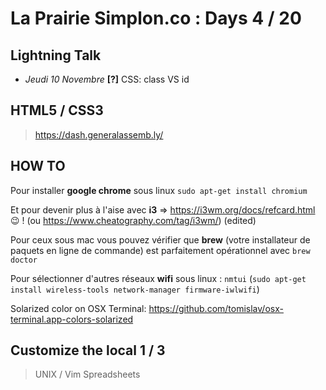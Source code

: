 # La Prairie Simplon.co : Days 4 / 20

## Lightning Talk

- _Jeudi 10 Novembre_ **[?]** CSS: class VS id

## HTML5 / CSS3

> https://dash.generalassemb.ly/

## HOW TO

Pour installer **google chrome** sous linux `sudo apt-get install chromium`

Et pour devenir plus à l'aise avec **i3** => https://i3wm.org/docs/refcard.html :wink: ! (ou https://www.cheatography.com/tag/i3wm/) (edited)

Pour ceux sous mac vous pouvez vérifier que **brew** (votre installateur de paquets en ligne de commande) est parfaitement opérationnel avec `brew doctor`

Pour sélectionner d'autres réseaux **wifi** sous linux : `nmtui` (`sudo apt-get install wireless-tools network-manager firmware-iwlwifi`)

Solarized color on OSX Terminal: https://github.com/tomislav/osx-terminal.app-colors-solarized

## Customize the local 1 / 3

> UNIX / Vim Spreadsheets
